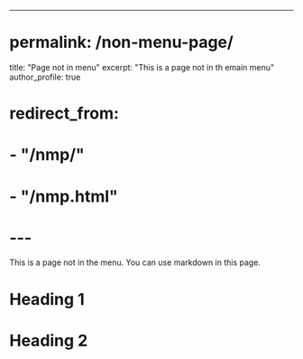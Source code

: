 ---
# permalink: /non-menu-page/
title: "Page not in menu"
excerpt: "This is a page not in th emain menu"
author_profile: true
# redirect_from: 
#   - "/nmp/"
#   - "/nmp.html"
# ---

This is a page not in the menu. You can use markdown in this page.

Heading 1
======

Heading 2
======
